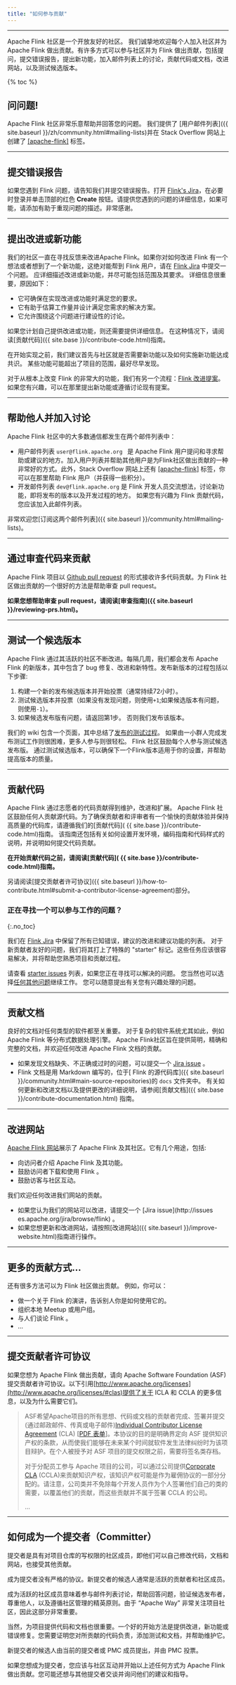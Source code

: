 ```yaml
---
title: "如何参与贡献"
---
```


<hr />

Apache Flink 社区是一个开放友好的社区。 我们诚挚地欢迎每个人加入社区并为 Apache Flink 做出贡献。有许多方式可以参与社区并为 Flink 做出贡献，包括提问，提交错误报告，提出新功能，加入邮件列表上的讨论，贡献代码或文档，改进网站，以及测试候选版本。

{% toc %}

## 问问题!

Apache Flink 社区非常乐意帮助并回答您的问题。 我们提供了 [用户邮件列表]({{ site.baseurl }}/zh/community.html#mailing-lists)并在 Stack Overflow 网站上创建了 [[apache-flink]](http://stackoverflow.com/questions/tagged/apache-flink) 标签。

-----

## 提交错误报告

如果您遇到 Flink 问题，请告知我们并提交错误报告。打开 [Flink's Jira](http://issues.apache.org/jira/browse/FLINK)，在必要时登录并单击顶部的红色 **Create** 按钮。请提供您遇到的问题的详细信息，如果可能，请添加有助于重现问题的描述。非常感谢。

-----

## 提出改进或新功能

我们的社区一直在寻找反馈来改进Apache Flink。如果你对如何改进 Flink 有一个想法或者想到了一个新功能，这绝对能帮到 Flink 用户，请在 [Flink Jira](http://issues.apache.org/jira/browse/FLINK) 中提交一个问题。 应详细描述改进或新功能，并尽可能包括范围及其要求。 详细信息很重要，原因如下：

- 它可确保在实现改进或功能时满足您的要求。
- 它有助于估算工作量并设计满足您需求的解决方案。
- 它允许围绕这个问题进行建设性的讨论。

如果您计划自己提供改进或功能，则还需要提供详细信息。 在这种情况下，请阅读[贡献代码]({{ site.base }}/contribute-code.html)指南。

在开始实现之前，我们建议首先与社区就是否需要新功能以及如何实施新功能达成共识。 某些功能可能超出了项目的范围，最好尽早发现。

对于从根本上改变 Flink 的非常大的功能，我们有另一个流程：[Flink 改进提案](https://cwiki.apache.org/confluence/display/FLINK/Flink+Improvement+Proposals)。 如果您有兴趣，可以在那里提出新功能或遵循讨论现有提案。

-----

## 帮助他人并加入讨论

Apache Flink 社区中的大多数通信都发生在两个邮件列表中：

- 用户邮件列表  `user@flink.apache.org ` 是 Apache Flink 用户提问和寻求帮助或建议的地方。加入用户列表并帮助其他用户是为Flink社区做出贡献的一种非常好的方式。此外，Stack Overflow 网站上还有 [[apache-flink]](http://stackoverflow.com/questions/tagged/apache-flink) 标签，你可以在那里帮助 Flink 用户（并获得一些积分）。
- 开发邮件列表 `dev@flink.apache.org` 是 Flink 开发人员交流想法，讨论新功能，即将发布的版本以及开发过程的地方。 如果您有兴趣为 Flink 贡献代码，您应该加入此邮件列表。

非常欢迎您[订阅这两个邮件列表]({{ site.baseurl }}/community.html#mailing-lists)。

-----

## 通过审查代码来贡献

Apache Flink 项目以 [Github pull request](https://github.com/apache/flink/pulls) 的形式接收许多代码贡献。为 Flink 社区做出贡献的一个很好的方法是帮助审查 pull request。

**如果您想帮助审查 pull request，请阅读[审查指南]({{ site.baseurl }}/reviewing-prs.html)。**

-----

## 测试一个候选版本

Apache Flink 通过其活跃的社区不断改进。每隔几周，我们都会发布 Apache Flink 的新版本，其中包含了 bug 修复、改进和新特性。发布新版本的过程包括以下步骤:

1. 构建一个新的发布候选版本并开始投票（通常持续72小时）。
2. 测试候选版本并投票（如果没有发现问题，则使用`+1`;如果候选版本有问题，则使用`-1`）。
3. 如果候选发布版有问题，请返回第1步。 否则我们发布该版本。

我们的 wiki 包含一个页面，其中总结了[发布的测试过程](https://cwiki.apache.org/confluence/display/FLINK/Releasing)。 如果由一小群人完成发布测试工作则很困难，更多人参与则很轻松。 Flink 社区鼓励每个人参与测试候选发布版。 通过测试候选版本，可以确保下一个Flink版本适用于你的设置，并帮助提高版本的质量。

-----

## 贡献代码

Apache Flink 通过志愿者的代码贡献得到维护，改进和扩展。 Apache Flink 社区鼓励任何人贡献源代码。为了确保贡献者和评审者有一个愉快的贡献体验并保持高质量的代码库，请遵循我们的[贡献代码]( {{ site.base }}/contribute-code.html)指南。 该指南还包括有关如何设置开发环境，编码指南和代码样式的说明，并说明如何提交代码贡献。

**在开始贡献代码之前，请阅读[贡献代码]( {{ site.base }}/contribute-code.html)指南。**

另请阅读[提交贡献者许可协议]({{ site.baseurl }}/how-to-contribute.html#submit-a-contributor-license-agreement)部分。

### 正在寻找一个可以参与工作的问题？
{:.no_toc}

我们在 [Flink Jira](https://issues.apache.org/jira/browse/FLINK/?selectedTab=com.atlassian.jira.jira-projects-plugin:issues-panel) 中保留了所有已知错误，建议的改进和建议功能的列表。 对于新贡献者友好的问题，我们将其打上了特殊的 "starter" 标记。这些任务应该很容易解决，并将帮助您熟悉项目和贡献过程。

请查看 [starter issues](https://issues.apache.org/jira/issues/?jql=project%20%3D%20FLINK%20AND%20resolution%20%3D%20Unresolved%20AND%20labels%20%3D%20starter%20ORDER%20BY%20priority%20DESC) 列表，如果您正在寻找可以解决的问题。 您当然也可以选择[任何其他问题](https://issues.apache.org/jira/issues/?jql=project%20%3D%20FLINK%20AND%20resolution%20%3D%20Unresolved%20ORDER%20BY%20priority%20DESC)继续工作。 您可以随意提出有关您有兴趣处理的问题。

-----

## 贡献文档

良好的文档对任何类型的软件都至关重要。 对于复杂的软件系统尤其如此，例如 Apache Flink 等分布式数据处理引擎。 Apache Flink社区旨在提供简明，精确和完整的文档，并欢迎任何改进 Apache Flink 文档的贡献。

- 如果发现文档缺失、不正确或过时的问题，可以提交一个 [Jira issue](http://issues.apache.org/jira/browse/FLINK) 。
- Flink 文档是用 Markdown 编写的，位于[ Flink 的源代码库]({{ site.baseurl }}/community.html#main-source-repositories)的 `docs` 文件夹中。 有关如何更新和改进文档以及提供更改的详细说明，请参阅[贡献文档]({{ site.base }}/contribute-documentation.html) 指南。

-----

## 改进网站

[Apache Flink 网站](http://flink.apache.org)展示了 Apache Flink 及其社区。它有几个用途，包括:

- 向访问者介绍 Apache Flink 及其功能。
- 鼓励访问者下载和使用 Flink 。
- 鼓励访客与社区互动。

我们欢迎任何改进我们网站的贡献。

- 如果您认为我们的网站可以改进，请提交一个 [Jira issue](http://issues es.apache.org/jira/browse/flink) 。
- 如果您想更新和改进网站，请按照[改进网站]({{ site.baseurl }}/improve-website.html)指南进行操作。

-----

## 更多的贡献方式…

还有很多方法可以为 Flink 社区做出贡献。 例如，你可以：

- 做一个关于 Flink 的演讲，告诉别人你是如何使用它的。
- 组织本地 Meetup 或用户组。
- 与人们谈论 Flink 。
- …

-----

## 提交贡献者许可协议

如果您想为 Apache Flink 做出贡献，请向 Apache Software Foundation (ASF)提交贡献者许可协议。以下引用[http://www.apache.org/licenses](http://www.apache.org/licenses/#clas)提供了关于 ICLA 和 CCLA 的更多信息，以及为什么需要它们。

> ASF希望Apache项目的所有思想、代码或文档的贡献者完成、签署并提交(通过邮政邮件、传真或电子邮件)[Individual Contributor License Agreement](http://www.apache.org/licenses/icla.txt) (CLA) [[PDF 表单](http://www.apache.org/licenses/icla.pdf)]。本协议的目的是明确界定向 ASF 提供知识产权的条款，从而使我们能够在未来某个时间就软件发生法律纠纷时为该项目辩护。在个人被授予对 ASF 项目的提交权限之前，需要将签名类存档。
>
> 对于分配员工参与 Apache 项目的公司，可以通过公司提供[Corporate CLA](http://www.apache.org/licenses/cla-corporate.txt) (CCLA)来贡献知识产权，该知识产权可能是作为雇佣协议的一部分分配的。请注意，公司类并不免除每个开发人员作为个人签署他们自己的类的需要，以覆盖他们的贡献，而这些贡献并不属于签署 CCLA 的公司。
>
> ...

-----

## 如何成为一个提交者（Committer）

提交者是具有对项目仓库的写权限的社区成员，即他们可以自己修改代码，文档和网站，也接受其他贡献。

成为提交者没有严格的协议。新提交者的候选人通常是活跃的贡献者和社区成员。

成为活跃的社区成员意味着参与邮件列表讨论，帮助回答问题，验证候选发布者，尊重他人，以及遵循社区管理的精英原则。由于 “Apache Way” 非常关注项目社区，因此这部分非常重要。

当然，为项目提供代码和文档也很重要。一个好的开始方法是提供改进，新功能或错误修复。您需要证明您对所贡献的代码负责，添加测试和文档，并帮助维护它。

新提交者的候选人由当前的提交者或 PMC 成员提出，并由 PMC 投票。

如果您想成为提交者，您应该与社区互动并开始以上述任何方式为 Apache Flink 做出贡献。您可能还想与其他提交者交谈并询问他们的建议和指导。